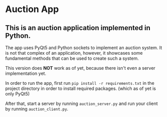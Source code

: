 # Auction App
## This is an auction application implemented in Python.

The app uses PyQt5 and Python sockets to implement an auction system.
It is not that complex of an application, however, it showcases some
fundamental methods that can be used to create such a system.

This version does **NOT** work as of yet, because there isn't even
a server implementation yet.

In order to run the app, first run
`pip install -r requirements.txt` 
in the project directory in order to install required packages.
(which as of yet is only PyQt5)

After that, start a server by running `auction_server.py` and
run your client by running `auction_client.py`.
